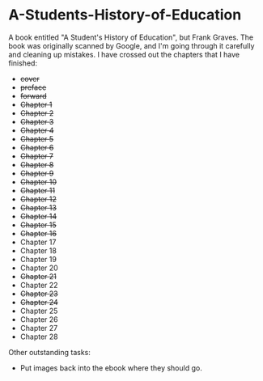 A-Students-History-of-Education
===============================

A book entitled "A Student's History of Education", but Frank Graves. The book was originally scanned by Google, and I'm going through it carefully and cleaning up mistakes. I have crossed out the chapters that I have finished:

* ~~cover~~
* ~~preface~~
* ~~forward~~
* ~~Chapter 1~~
* ~~Chapter 2~~
* ~~Chapter 3~~
* ~~Chapter 4~~
* ~~Chapter 5~~
* ~~Chapter 6~~
* ~~Chapter 7~~
* ~~Chapter 8~~
* ~~Chapter 9~~
* ~~Chapter 10~~
* ~~Chapter 11~~
* ~~Chapter 12~~
* ~~Chapter 13~~
* ~~Chapter 14~~
* ~~Chapter 15~~
* ~~Chapter 16~~
* Chapter 17
* Chapter 18
* Chapter 19
* Chapter 20
* ~~Chapter 21~~
* Chapter 22
* ~~Chapter 23~~
* ~~Chapter 24~~
* Chapter 25
* Chapter 26
* Chapter 27
* Chapter 28

Other outstanding tasks:

* Put images back into the ebook where they should go.
